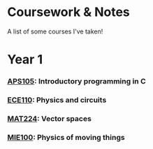 # Coursework & Notes

A list of some courses I've taken! 

# Year 1

### [APS105](./aps105): Introductory programming in C

### [ECE110](./ece110): Physics and circuits

### [MAT224](./mat224): Vector spaces

### [MIE100](./mie100): Physics of moving things
